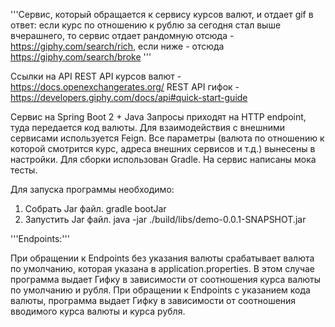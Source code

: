 '''Сервис, который обращается к сервису курсов валют, и отдает gif в ответ:
если курс по отношению к рублю за сегодня стал выше вчерашнего, то сервис отдает рандомную отсюда - https://giphy.com/search/rich,
если ниже - отсюда https://giphy.com/search/broke '''

Ссылки на API
REST API курсов валют - https://docs.openexchangerates.org/
REST API гифок - https://developers.giphy.com/docs/api#quick-start-guide

Сервис на Spring Boot 2 + Java
Запросы приходят на HTTP endpoint, туда передается код валюты.
Для взаимодействия с внешними сервисами используется Feign.
Все параметры (валюта по отношению к которой смотрится курс, адреса внешних сервисов и т.д.) вынесены в настройки. 
Для сборки использован Gradle. На сервис написаны мока тесты.

Для запуска программы необходимо:
1. Собрать Jar файл. gradle bootJar
2. Запустить Jar файл. java -jar ./build/libs/demo-0.0.1-SNAPSHOT.jar

'''Endpoints:'''

При обращении к Endpoints без указания валюты срабатывает валюта по умолчанию, которая указана в application.properties. В этом случае программа выдает Гифку в зависимости от соотношения курса валюты по умолчанию и рубля.
При обращении к Endpoints с указанием кода валюты, программа выдает Гифку в зависимости от соотношения вводимого курса валюты и курса рубля.
